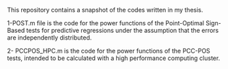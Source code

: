 This repository contains a snapshot of the codes written in my thesis.

1-POST.m file is the code for the power functions of the Point-Optimal Sign-Based tests for predictive regressions
under the assumption that the errors are independently distributed.

2- PCCPOS_HPC.m is the code for the power functions of the PCC-POS tests, intended to be calculated with a high performance computing cluster. 
